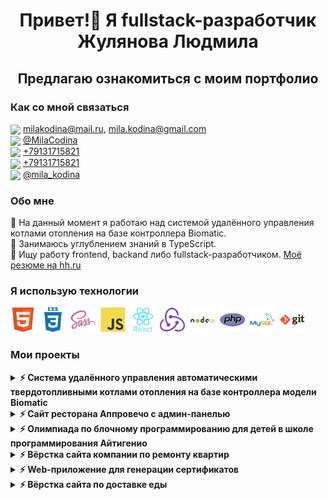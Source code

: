 <h1 align="center">Привет!👋 Я fullstack-разработчик Жулянова Людмила</h1>
<h2 align="center">Предлагаю ознакомиться с моим портфолио</h2>
<h3>Как со мной связаться</h3>
<div>
  <img src="https://static.vecteezy.com/system/resources/previews/010/056/094/original/email-and-mail-icon-sign-symbol-design-free-png.png" height="20" valign="middle"> <a href="mailto:milakodina@mail.ru">milakodina@mail.ru</a>, <a href="mailto:mila.kodina@gmail.com">mila.kodina@gmail.com</a><br>
  <img src="https://freelogopng.com/images/all_img/1683044996telegram-logo-png.png" height="20" valign="middle"> <a href="https://t.me/MilaCodina">@MilaCodina</a><br>
  <img src="https://cdn-icons-png.flaticon.com/512/889/889154.png" height="20" valign="middle"> <a href="https://wa.me/79131715821">+79131715821</a><br>
  <img src="https://cdn-icons-png.flaticon.com/512/3670/3670059.png" height="20" valign="middle"> <a href="viber://chat?number=%2B79131715821">+79131715821</a><br>
  <img src="https://creazilla-store.fra1.digitaloceanspaces.com/icons/7915967/vk-icon-md.png" height="20" valign="middle"> <a href="https://vk.com/mila_kodina">@mila_kodina</a>
</div>
<h3>Обо мне</h3>
<div>
🔭 На данный момент я работаю над системой удалённого управления котлами отопления на базе контроллера Biomatic.<br>
🌱 Занимаюсь углублением знаний в TypeScript.<br>
🤝 Ищу работу frontend, backand либо fullstack-разработчиком. <a href="https://krasnoyarsk.hh.ru/resume/bf84e1e1ff098e93990039ed1f546330734b64">Моё резюме на hh.ru</a><br>
</div>
  
<h3>Я использую технологии</h3>
<div>
  <img src="https://github.com/devicons/devicon/blob/master/icons/html5/html5-original.svg" title="HTML5" alt="HTML" width="40" height="40"/>&nbsp;
  <img src="https://github.com/devicons/devicon/blob/master/icons/css3/css3-plain-wordmark.svg"  title="CSS3" alt="CSS" width="40" height="40"/>&nbsp;
  <img src="https://github.com/devicons/devicon/blob/master/icons/sass/sass-original.svg" title="PHP" alt="PHP" width="40" height="40"/>&nbsp;
  <img src="https://github.com/devicons/devicon/blob/master/icons/javascript/javascript-original.svg" title="JavaScript" alt="JavaScript" width="40" height="40"/>&nbsp;
  <img src="https://github.com/devicons/devicon/blob/master/icons/react/react-original-wordmark.svg" title="React" alt="React" width="40" height="40"/>&nbsp;
  <img src="https://github.com/devicons/devicon/blob/master/icons/redux/redux-original.svg" title="Redux" alt="Redux " width="40" height="40"/>&nbsp;
  <img src="https://github.com/devicons/devicon/blob/master/icons/nodejs/nodejs-original-wordmark.svg" title="NodeJS" alt="NodeJS" width="40" height="40"/>&nbsp;
  <img src="https://github.com/devicons/devicon/blob/master/icons/php/php-original.svg" title="PHP" alt="PHP" width="40" height="40"/>&nbsp;
  <img src="https://github.com/devicons/devicon/blob/master/icons/mysql/mysql-original-wordmark.svg" title="MySQL"  alt="MySQL" width="40" height="40"/>&nbsp;
  <img src="https://github.com/devicons/devicon/blob/master/icons/git/git-original-wordmark.svg" title="Git" **alt="Git" width="40" height="40"/>
</div>

<h3>Мои проекты</h3>
<details>
  <summary><b>⚡ Система удалённого управления автоматическими твердотопливными котлами отопления на базе контроллера модели Biomatic</b></summary>
  <ul>
    <li><b>Заказчик:</b> <a href="https://kotelktm.ru/">ООО "КрасТеплоМаш"</a> в лице директора Хмелевского Артёма Александровича</li>
    <li><b><a href="https://docs.google.com/presentation/d/1lZ6JqIJbUf-6YieapZxhI2CFhIU2p0tHgJCWiAL0UZw/edit?usp=sharing">Описание проекта</a></b></li>
    <li><b><a href="https://apps.rustore.ru/app/ru.zavodktm.biomatic">Опубликованная версия</a></b></li>
    <li><b>Используемые технологии:</b> React, Redux, Scss, PHP, MySQL</li>
    <li><b>Код:</b>
      <ul>
        <li><a href="https://github.com/Ludmilaiv/zavodktm-react-app">Веб-приложение (react)</a></li>
        <li><a href="https://github.com/Ludmilaiv/zavodktm_android_app">Приложение на Android (react + java)</a></li>
        <li><a href="https://github.com/Ludmilaiv/zavodktm-php-app">API (PHP)</a></li>
      </ul>
    </li>
  </ul>
</details>
<details>
  <summary><b>⚡ Сайт ресторана Аппровечо с админ-панелью</b></summary>
  <ul>
    <li><b>Заказчик:</b> ИП Мкртчян Хачатур </li>
    <li><b><a href="https://docs.google.com/document/d/1-z_qBnKHtmhSAyiJwQDSHqaBjVeQbnEcQbfNksQ73wg/edit?usp=sharing">Описание проекта и документация сайта</a></b></li>
    <li><b><a href="http://h913172l.beget.tech/">Опубликованная демо-версия</a></b></li>
    <li><b><a href="http://h913172l.beget.tech/?administrator">Админ-панель демо-версии</a></b>  (пароль: admin)</li>
    <li><b>Используемые технологии:</b> React, TypeScript, Sass, PHP, MySQL</li>
    <li><b><a href="https://github.com/Ludmilaiv/approvecho">Код</a></b></li>
  </ul>
</details>
<details>
  <summary><b>⚡ Олимпиада по блочному программированию для детей в школе программирования Айтигенио</b></summary>
  <ul>
    <li><b>Заказчик:</b> ООО "Айтигеник" (Школа программирования <a href="https://itgen.io/">Айтигенио</a>)</li>
    <li><b>Описание проекта.</b> Интерактивная олимпиада проводилась школой программирования Айтигенио в 2020 году. В 2022 году она была переработана и выложена в свободный доступ как <a href="https://quest.itgen.io/">квест игра от Айтигенио</a>.<br>Проект является командной разработкой. <b><i>Я отвечала в нём</i></b> за разработку уровней на базе библиотеки Google-blockly</li>
    <li><b><a href="https://quest.itgen.io/">Опубликованная версия</a></b></li>
    <li><b>Используемые мною технологии в версии 2020:</b> HTML, CSS, JavaScript, PHP, MySQL, Google-blockly</li>
    <li><b>Используемые мною технологии в версии 2022:</b> React, TypeScript, Google-blockly</li>
    <li><b><a href="https://github.com/Ludmilaiv/olympiad">Код версии 2020 года</a></b></li>
    <li><b><a href="https://github.com/Ludmilaiv/quest-prog-2022">Код версии 2022 года (только уровни, за которые отвечала я)</a></b></li>
  </ul>
</details>
<details>
  <summary><b>⚡ Вёрстка сайта компании по ремонту квартир</b></summary>
  <ul>
    <li>Проект выполнен для демонстрации работы с вёрсткой</li>
    <li><b><a href="https://ludmilaiv.github.io/repair-design/">Опубликованная демо-версия</a></b></li>
    <li><b>Используемые технологии:</b> HTML, Sass</li>
    <li><b><a href="https://github.com/Ludmilaiv/repair-design">Код</a></b></li>
  </ul>
</details>
<details>
  <summary><b>⚡ Web-приложение для генерации сертификатов</b></summary>
  <ul>
    <li><b>Заказчик:</b> ООО "Айтигеник" (Школа программирования <a href="https://itgen.io/">Айтигенио</a>)</li>
    <li><b>Описание проекта.</b> Проект создан для школы программирования Айтигенио в 2020 году. Предназначен для администраторов. Облегчает выдачу сертификатов (подарочных и итоговых).<br>Проект является командной разработкой. <b><i>Я отвечала в нём</i></b> за разработку программную часть фронтенда и бэкенда</li>
    <li><b><a href="http://cert.itgen.io/">Опубликованная версия</a></b></li>
    <li><b>Используемые мною технологии:</b> JavaScript, PHP, MySql</li>
    <li><b><a href="https://github.com/Ludmilaiv/certificates">Код</a></b></li>
  </ul>
</details>
<details>
  <summary><b>⚡ Вёрстка сайта по доставке еды</b></summary>
  <ul>
    <li><b>Заказчик:</b> ООО "Бон-аппетит" (кофейня "Проспект")</li>
    <li>Вёрстка по дизайну заказчика. К сожалению, прокт не получил продолжения и был остановлен на этапе вёрстки, так как заказчик закрыл кафе</li>
    <li><b><a href="https://ludmilaiv.github.io/repair-design/">Опубликованная демо-версия</a></b></li>
    <li><b>Используемые технологии:</b> HTML, Sass, JavaScript</li>
    <li><b><a href="https://ludmilaiv.github.io/food/">Код</a></b></li>
  </ul>
</details>
